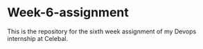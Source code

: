 # Week-6-assignment
This is the repository for the sixth week assignment of my Devops internship at Celebal. 
